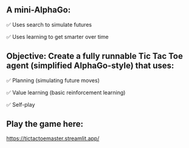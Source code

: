 ## A mini-AlphaGo:

✅ Uses search to simulate futures

✅ Uses learning to get smarter over time

## Objective: Create a fully runnable Tic Tac Toe agent (simplified AlphaGo-style) that uses:

✅ Planning (simulating future moves)

✅ Value learning (basic reinforcement learning)

✅ Self-play

## Play the game here:
https://tictactoemaster.streamlit.app/
